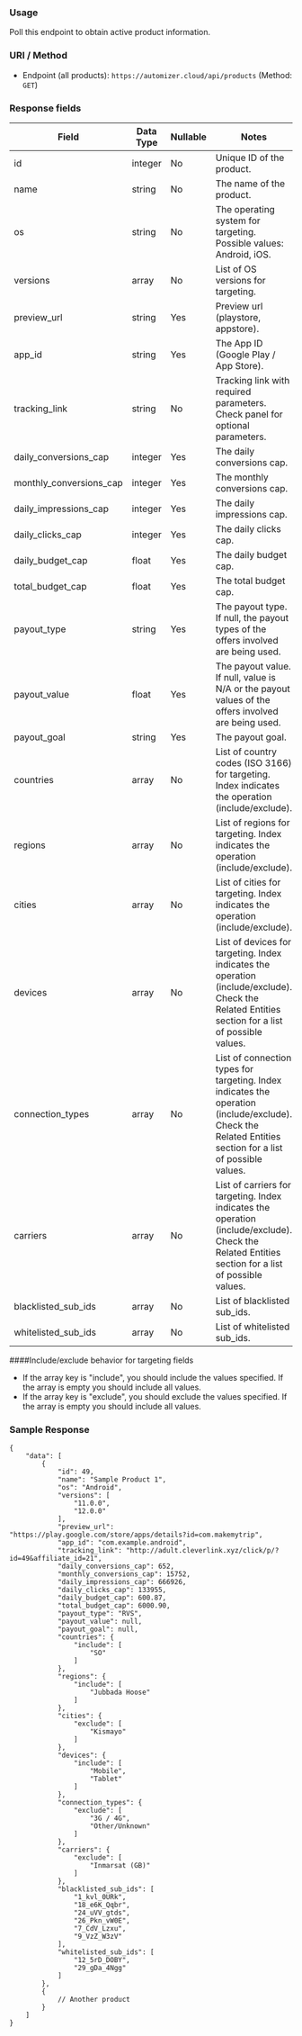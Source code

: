 ### Usage

Poll this endpoint to obtain active product information.

### URI / Method

* Endpoint (all products): `https://automizer.cloud/api/products` (Method: `GET`)

### Response fields

Field                    | Data Type | Nullable | Notes
------------------------ | --------- | -------- | ---------------------------------------------------------------------
id                       | integer   | No       | Unique ID of the product.
name                     | string    | No       | The name of the product.
os                       | string    | No       | The operating system for targeting. Possible values: Android, iOS.
versions                 | array     | No       | List of OS versions for targeting.
preview_url              | string    | Yes      | Preview url (playstore, appstore).
app_id                   | string    | Yes      | The App ID (Google Play / App Store).
tracking_link            | string    | No       | Tracking link with required parameters. Check panel for optional parameters.
daily_conversions_cap    | integer   | Yes      | The daily conversions cap.
monthly_conversions_cap  | integer   | Yes      | The monthly conversions cap.
daily_impressions_cap    | integer   | Yes      | The daily impressions cap.
daily_clicks_cap         | integer   | Yes      | The daily clicks cap.
daily_budget_cap         | float     | Yes      | The daily budget cap.
total_budget_cap         | float     | Yes      | The total budget cap.
payout_type              | string    | Yes      | The payout type. If null, the payout types of the offers involved are being used.
payout_value             | float     | Yes      | The payout value. If null, value is N/A or the payout values of the offers involved are being used.
payout_goal              | string    | Yes      | The payout goal.
countries                | array     | No       | List of country codes (ISO 3166) for targeting. Index indicates the operation (include/exclude).
regions                  | array     | No       | List of regions for targeting. Index indicates the operation (include/exclude).
cities                   | array     | No       | List of cities for targeting. Index indicates the operation (include/exclude).
devices                  | array     | No       | List of devices for targeting. Index indicates the operation (include/exclude). Check the Related Entities section for a list of possible values.  
connection_types         | array     | No       | List of connection types for targeting. Index indicates the operation (include/exclude). Check the Related Entities section for a list of possible values.
carriers                 | array     | No       | List of carriers for targeting. Index indicates the operation (include/exclude). Check the Related Entities section for a list of possible values.
blacklisted_sub_ids      | array     | No       | List of blacklisted sub_ids.
whitelisted_sub_ids      | array     | No       | List of whitelisted sub_ids.

####Include/exclude behavior for targeting fields

* If the array key is "include", you should include the values specified. If the array is empty you should include all values.
* If the array key is "exclude", you should exclude the values specified. If the array is empty you should include all values.

### Sample Response

```
{
    "data": [
        {
            "id": 49,
            "name": "Sample Product 1",
            "os": "Android",
            "versions": [
                "11.0.0",
                "12.0.0"
            ],
            "preview_url": "https://play.google.com/store/apps/details?id=com.makemytrip",
            "app_id": "com.example.android",
            "tracking_link": "http://adult.cleverlink.xyz/click/p/?id=49&affiliate_id=21",
            "daily_conversions_cap": 652,
            "monthly_conversions_cap": 15752,
            "daily_impressions_cap": 666926,
            "daily_clicks_cap": 133955,
            "daily_budget_cap": 600.87,
            "total_budget_cap": 6000.90,
            "payout_type": "RVS",
            "payout_value": null,
            "payout_goal": null,
            "countries": {
                "include": [
                    "SO"
                ]
            },
            "regions": {
                "include": [
                    "Jubbada Hoose"
                ]
            },
            "cities": {
                "exclude": [
                    "Kismayo"
                ]
            },
            "devices": {
                "include": [
                    "Mobile",
                    "Tablet"
                ]
            },
            "connection_types": {
                "exclude": [
                    "3G / 4G",
                    "Other/Unknown"
                ]
            },
            "carriers": {
                "exclude": [
                    "Inmarsat (GB)"
                ]
            },
            "blacklisted_sub_ids": [
                "1_kvl_0URk",
                "18_e6K_Qqbr",
                "24_uVV_gtds",
                "26_Pkn_vW0E",
                "7_CdV_Lzxu",
                "9_VzZ_W3zV"
            ],
            "whitelisted_sub_ids": [
                "12_5rD_DOBY",
                "29_gDa_4Ngg"
            ]
        },
        {
            // Another product
        }
    ]
}
```
